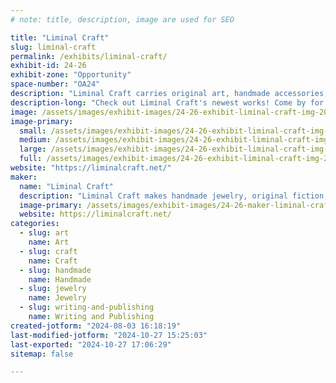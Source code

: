 ```yaml
---
# note: title, description, image are used for SEO

title: "Liminal Craft"
slug: liminal-craft
permalink: /exhibits/liminal-craft/
exhibit-id: 24-26
exhibit-zone: "Opportunity"
space-number: "OA24"
description: "Liminal Craft carries original art, handmade accessories, pinback buttons, and fandom history zines."
description-long: "Check out Liminal Craft's newest works! Come by for a chat about fandom lore and online research, or look at our newest art prints, keychains, buttons, and more!"
image: /assets/images/exhibit-images/24-26-exhibit-liminal-craft-img-20240705-110836802-large.jpg
image-primary: 
  small: /assets/images/exhibit-images/24-26-exhibit-liminal-craft-img-20240705-110836802-small.jpg
  medium: /assets/images/exhibit-images/24-26-exhibit-liminal-craft-img-20240705-110836802-medium.jpg
  large: /assets/images/exhibit-images/24-26-exhibit-liminal-craft-img-20240705-110836802-large.jpg
  full: /assets/images/exhibit-images/24-26-exhibit-liminal-craft-img-20240705-110836802-full.jpg
website: "https://liminalcraft.net/"
maker: 
  name: "Liminal Craft"
  description: "Liminal Craft makes handmade jewelry, original fiction, fandom history zines, and art prints. Want to learn about filk music? Curious about fandom in the days of Usenet? Come see our guide to finding fanlore on the Internet!"
  image-primary: /assets/images/exhibit-images/24-26-maker-liminal-craft-liminal-small-medium.jpg
  website: https://liminalcraft.net/
categories: 
  - slug: art
    name: Art
  - slug: craft
    name: Craft
  - slug: handmade
    name: Handmade
  - slug: jewelry
    name: Jewelry
  - slug: writing-and-publishing
    name: Writing and Publishing
created-jotform: "2024-08-03 16:18:19"
last-modified-jotform: "2024-10-27 15:25:03"
last-exported: "2024-10-27 17:06:29"
sitemap: false

---
```

